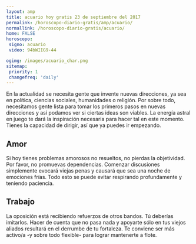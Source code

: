 ```yaml
---
layout: amp
title: acuario hoy gratis 23 de septiembre del 2017 
permalink: /horoscopo-diario-gratis/amp/acuario/
normallink: /horoscopo-diario-gratis/acuario/
home: FALSE
horoscopo:
 signo: acuario
 video: 94bWIIG9-44

ogimg: /images/acuario_char.png
sitemap:
 priority: 1
 changefreq: 'daily'
---
```



En la actualidad se necesita gente que invente nuevas direcciones, ya sea en política, ciencias sociales, humanidades o religión. Por sobre todo, necesitamos gente lista para tomar los primeros pasos en nuevas direcciones y así podamos ver si ciertas ideas son viables. La energía astral en juego te dará la inspiración necesaria para hacer tal en este momento. Tienes la capacidad de dirigir, así que ya puedes ir empezando.

## Amor

Si hoy tienes problemas amorosos no resueltos, no pierdas la objetividad. Por favor, no promuevas dependencias. Comenzar discusiones simplemente evocará viejas penas y causará que sea una noche de emociones frías. Todo esto se puede evitar respirando profundamente y teniendo paciencia.

## Trabajo

La oposición está recibiendo refuerzos de otros bandos. Tú deberías imitarlos. Hacer de cuenta que no pasa nada y apoyarte sólo en tus viejos aliados resultará en el derrumbe de tu fortaleza. Te conviene ser más activo/a -y sobre todo flexible- para lograr mantenerte a flote.
